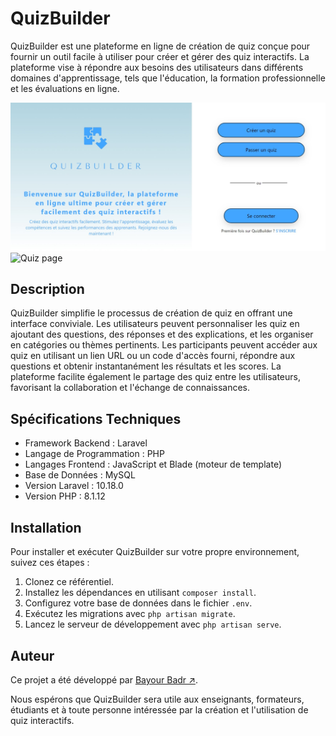 # QuizBuilder

QuizBuilder est une plateforme en ligne de création de quiz conçue pour fournir un outil facile à utiliser pour créer et gérer des quiz interactifs. La plateforme vise à répondre aux besoins des utilisateurs dans différents domaines d'apprentissage, tels que l'éducation, la formation professionnelle et les évaluations en ligne.

![Page d'accueil](/screenshots/accueil.jpeg)
![Quiz page](/screenshots/quiz.jpeg)

## Description

QuizBuilder simplifie le processus de création de quiz en offrant une interface conviviale. Les utilisateurs peuvent personnaliser les quiz en ajoutant des questions, des réponses et des explications, et les organiser en catégories ou thèmes pertinents. Les participants peuvent accéder aux quiz en utilisant un lien URL ou un code d'accès fourni, répondre aux questions et obtenir instantanément les résultats et les scores. La plateforme facilite également le partage des quiz entre les utilisateurs, favorisant la collaboration et l'échange de connaissances.

## Spécifications Techniques

- Framework Backend : Laravel
- Langage de Programmation : PHP
- Langages Frontend : JavaScript et Blade (moteur de template)
- Base de Données : MySQL
- Version Laravel : 10.18.0
- Version PHP : 8.1.12

## Installation

Pour installer et exécuter QuizBuilder sur votre propre environnement, suivez ces étapes :

1. Clonez ce référentiel.
2. Installez les dépendances en utilisant `composer install`.
3. Configurez votre base de données dans le fichier `.env`.
4. Exécutez les migrations avec `php artisan migrate`.
5. Lancez le serveur de développement avec `php artisan serve`.

## Auteur

Ce projet a été développé par [Bayour Badr ↗](https://github.com/Bayron98).

Nous espérons que QuizBuilder sera utile aux enseignants, formateurs, étudiants et à toute personne intéressée par la création et l'utilisation de quiz interactifs.